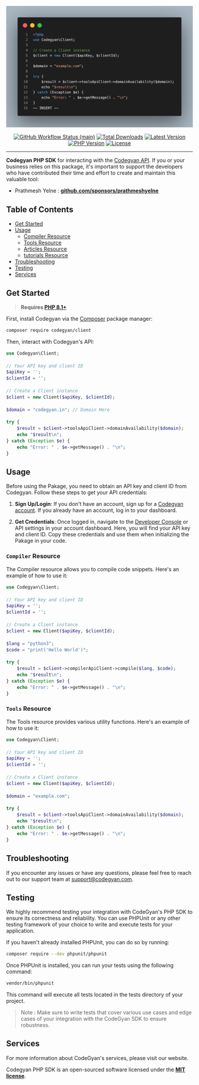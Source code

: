 <p align="center">
    <img src="https://github.com/Codegyan-LLC/client/blob/main/art/code.png" width="600" alt="Codegyan PHP">
    <p align="center">
        <a href="https://github.com/Codegyan-LLC/client/actions"><img alt="GitHub Workflow Status (main)" src="https://img.shields.io/github/actions/workflow/status/Codegyan-LLC/client/tests.yml?branch=main&label=tests&style=round-square"></a>
        <a href="https://packagist.org/packages/codegyan/client"><img alt="Total Downloads" src="https://img.shields.io/packagist/dt/codegyan/client"></a>
        <a href="https://packagist.org/packages/codegyan/client"><img alt="Latest Version" src="https://img.shields.io/packagist/v/codegyan/client"></a>
        <a href="https://www.php.net/"><img alt="PHP Version" src="https://img.shields.io/badge/php-%5E8.1.0-yellow"></a>
        <a href="https://packagist.org/packages/codegyan/client"><img alt="License" src="https://img.shields.io/packagist/l/codegyan/client"></a>
    </p>
</p>

------
**Codegyan PHP SDK** for interacting with the [Codegyan API](https://developer.codegyan.in/docs/). If you or your business relies on this package, it's important to support the developers who have contributed their time and effort to create and maintain this valuable tool:

- Prathmesh Yelne : **[github.com/sponsors/prathmeshyelne](https://github.com/sponsors/prathmeshyelne)**

## Table of Contents
- [Get Started](#get-started)
- [Usage](#usage)
  - [Compiler Resource](#compiler-resource)
  - [Tools Resource](#tools-resource)
  - [Articles Resource](#articles-resource)
  - [tutorials Resource](#tutorilas-resource)
- [Troubleshooting](#troubleshooting)
- [Testing](#testing)
- [Services](#services)

## Get Started

> **Requires [PHP 8.1+](https://php.net/releases/)**

First, install Codegyan via the [Composer](https://getcomposer.org/) package manager:

```bash
composer require codegyan/client
```

Then, interact with Codegyan's API:

```php
use Codegyan\Client;

// Your API key and client ID
$apiKey = '';
$clientId = '';

// Create a Client instance
$client = new Client($apiKey, $clientId);

$domain = "codegyan.in"; // Domain Here 

try {
    $result = $client->toolsApiClient->domainAvailability($domain);
    echo "$result\n";
} catch (Exception $e) {
    echo "Error: " . $e->getMessage() . "\n";
}
```

## Usage
Before using the Pakage, you need to obtain an API key and client ID from Codegyan. Follow these steps to get your API credentials:

1. **Sign Up/Login**: If you don't have an account, sign up for a [Codegyan account](https://codegyan.in/account/signup.php). If you already have an account, log in to your dashboard.

2. **Get Credentials**: Once logged in, navigate to the [Developer Console](https://developer.codegyan.in/) or API settings in your account dashboard. Here, you will find your API key and client ID. Copy these credentials and use them when initializing the Pakage in your code.


### `Compiler` Resource

The Compiler resource allows you to compile code snippets. Here's an example of how to use it:



```php
use Codegyan\Client;

// Your API key and client ID
$apiKey = '';
$clientId = '';

// Create a Client instance
$client = new Client($apiKey, $clientId);

$lang = "python3";
$code = "print('Hello World')";

try {
    $result = $client->compilerApiClient->compile($lang, $code);
    echo "$result\n";
} catch (Exception $e) {
    echo "Error: " . $e->getMessage() . "\n";
}
```

### `Tools` Resource

The Tools resource provides various utility functions. Here's an example of how to use it:


```php
use Codegyan\Client;

// Your API key and client ID
$apiKey = '';
$clientId = '';

// Create a Client instance
$client = new Client($apiKey, $clientId);

$domain = "example.com";

try {
    $result = $client->toolsApiClient->domainAvailability($domain);
    echo "$result\n";
} catch (Exception $e) {
    echo "Error: " . $e->getMessage() . "\n";
}
```

## Troubleshooting
If you encounter any issues or have any questions, please feel free to reach out to our support team at support@codegyan.com.

## Testing

We highly recommend testing your integration with CodeGyan's PHP SDK to ensure its correctness and reliability. You can use PHPUnit or any other testing framework of your choice to write and execute tests for your application.

If you haven't already installed PHPUnit, you can do so by running:

```bash
composer require --dev phpunit/phpunit
```

Once PHPUnit is installed, you can run your tests using the following command:

```bash
vendor/bin/phpunit
```

This command will execute all tests located in the tests directory of your project.

> Note : Make sure to write tests that cover various use cases and edge cases of your integration with the CodeGyan SDK to ensure robustness.

## Services
For more information about CodeGyan's services, please visit our website.



Codegyan PHP SDK is an open-sourced software licensed under the **[MIT license](https://opensource.org/licenses/MIT)**.
